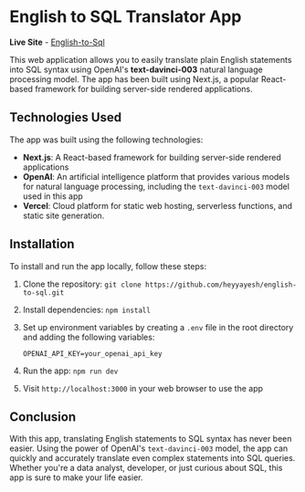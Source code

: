 # English to SQL Translator App

**Live Site** - [English-to-Sql]()

This web application allows you to easily translate plain English statements into SQL syntax using OpenAI's **text-davinci-003** natural language processing model. The app has been built using Next.js, a popular React-based framework for building server-side rendered applications.

## Technologies Used

The app was built using the following technologies:

- **Next.js**: A React-based framework for building server-side rendered applications
- **OpenAI**: An artificial intelligence platform that provides various models for natural language processing, including the `text-davinci-003` model used in this app
- **Vercel**: Cloud platform for static web hosting, serverless functions, and static site generation.

## Installation

To install and run the app locally, follow these steps:

1. Clone the repository: `git clone https://github.com/heyyayesh/english-to-sql.git`
2. Install dependencies: `npm install`
3. Set up environment variables by creating a `.env` file in the root directory and adding the following variables:

   `OPENAI_API_KEY=your_openai_api_key`

4. Run the app: `npm run dev`
5. Visit `http://localhost:3000` in your web browser to use the app

## Conclusion

With this app, translating English statements to SQL syntax has never been easier. Using the power of OpenAI's `text-davinci-003` model, the app can quickly and accurately translate even complex statements into SQL queries. Whether you're a data analyst, developer, or just curious about SQL, this app is sure to make your life easier.
